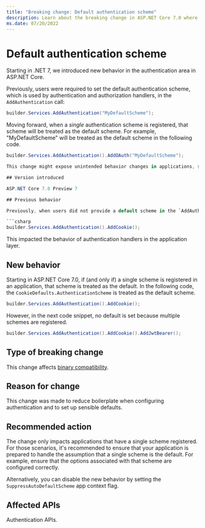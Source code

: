 ```yaml
---
title: "Breaking change: Default authentication scheme"
description: Learn about the breaking change in ASP.NET Core 7.0 where a singly registered authentication scheme will cause it to be used as the default.
ms.date: 07/20/2022
---
```

# Default authentication scheme

Starting in .NET 7, we introduced new behavior in the authentication area in ASP.NET Core.

Previously, users were required to set the default authentication scheme, which is used by authentication and authorization handlers, in the `AddAuthentication` call:

```csharp
builder.Services.AddAuthentication("MyDefaultScheme");
```

Moving forward, when a *single* authentication scheme is registered, that scheme will be treated as the default scheme. For example, "MyDefaultScheme" will be treated as the default scheme in the following code.

```csharp
builder.Services.AddAuthentication().AddOAuth("MyDefaultScheme");

This change might expose unintended behavior changes in applications, such as authentication options being validated earlier than expected.

## Version introduced

ASP.NET Core 7.0 Preview 7

## Previous behavior

Previously, when users did not provide a default scheme in the `AddAuthentication` call, no default scheme was set.

```csharp
builder.Services.AddAuthentication().AddCookie();
```

This impacted the behavior of authentication handlers in the application layer.

## New behavior

Starting in ASP.NET Core 7.0, if (and only if) a single scheme is registered in an application, that scheme is treated as the default. In the following code, the `CookieDefaults.AuthenticationScheme` is treated as the default scheme.

```csharp
builder.Services.AddAuthentication().AddCookie();
```

However, in the next code snippet, no default is set because multiple schemes are registered.

```csharp
builder.Services.AddAuthentication().AddCookie().AddJwtBearer();
```

## Type of breaking change

This change affects [binary compatibility](../../categories.md#binary-compatibility).

## Reason for change

This change was made to reduce boilerplate when configuring authentication and to set up sensible defaults.

## Recommended action

The change only impacts applications that have a single scheme registered. For those scenarios, it's recommended to ensure that your application is prepared to handle the assumption that a single scheme is the default. For example, ensure that the options associated with that scheme are configured correctly.

Alternatively, you can disable the new behavior by setting the `SuppressAutoDefaultScheme` app context flag.

## Affected APIs

Authentication APIs.
